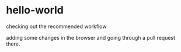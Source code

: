 # hello-world
checking out the recommended workflow

adding some changes in the browser and going through a pull request there.
